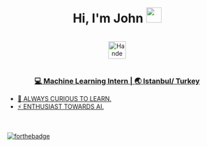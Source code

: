 
<div align="center">
 <h1> Hi, I'm John <img src="https://media.giphy.com/media/hvRJCLFzcasrR4ia7z/giphy.gif" width="35px"></h1>
</div>
<br>

<div align="center">
 <a href="https://www.linkedin.com/in/hande-nur-%C5%9Fen-278341110/" target="_blank">
   <img align="center" alt="Hande Nur Şen | Linkedin " width="40px" src="http://www.prepare1.com/wp-content/uploads/2014/04/linkedin-logo-high-res-1254-1024x1024.jpg"</a>
</div>

<br>

<div align="center">
<h3>💻 Machine Learning Intern | 🌏 Istanbul/ Turkey </h3>
</div>

- 🌱 ALWAYS CURIOUS TO LEARN.
- ⚡  ENTHUSIAST TOWARDS AI. 

<br>


[![forthebadge](https://forthebadge.com/images/badges/built-with-love.svg)](https://forthebadge.com)
<!--
**Hnd7/Hnd7** is a ✨ _special_ ✨ repository because its `README.md` (this file) appears on your GitHub profile.

### Hi there 👋 I am Hande Nur Şen
Here are some ideas to get you started:

- 🔭 I’m currently working on ...

- 👯 I’m looking to collaborate on ...
- 🤔 I’m looking for help with ...
- 💬 Ask me about ...
- 📫 How to reach me: ...
- 😄 Pronouns: ...
- ⚡  ENTHUSIAST TOWARDS AI. 
-->
